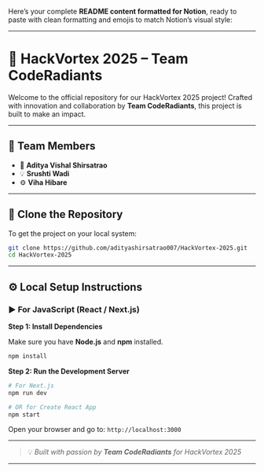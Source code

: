 Here’s your complete **README content formatted for Notion**, ready to paste with clean formatting and emojis to match Notion’s visual style:

---

# 🚀 HackVortex 2025 – Team CodeRadiants

Welcome to the official repository for our HackVortex 2025 project!
Crafted with innovation and collaboration by **Team CodeRadiants**, this project is built to make an impact.

---

## 👥 Team Members

* 🧠 **Aditya Vishal Shirsatrao**
* 💡 **Srushti Wadi**
* ⚙️ **Viha Hibare**

---

## 📁 Clone the Repository

To get the project on your local system:

```bash
git clone https://github.com/adityashirsatrao007/HackVortex-2025.git
cd HackVortex-2025
```

---

## ⚙️ Local Setup Instructions

### ▶️ For JavaScript (React / Next.js)

**Step 1: Install Dependencies**

Make sure you have **Node.js** and **npm** installed.

```bash
npm install
```

**Step 2: Run the Development Server**

```bash
# For Next.js
npm run dev

# OR for Create React App
npm start
```

Open your browser and go to:
`http://localhost:3000`

---

> 💡 *Built with passion by **Team CodeRadiants** for HackVortex 2025*

---

